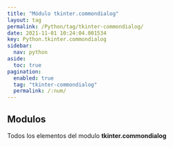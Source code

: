 ```yaml
---
title: "Módulo tkinter.commondialog"
layout: tag
permalink: /Python/tag/tkinter-commondialog/
date: 2021-11-01 10:24:04.001534
key: Python.tkinter.commondialog
sidebar: 
  nav: python
aside: 
  toc: true
pagination: 
  enabled: true
  tag: "tkinter-commondialog"
  permalink: /:num/
---
```


<h2>Modulos</h2>
Todos los elementos del modulo <strong>tkinter.commondialog</strong>
